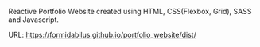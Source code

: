 
Reactive Portfolio Website created using HTML, CSS(Flexbox, Grid), SASS and Javascript. 

URL: https://formidabilus.github.io/portfolio_website/dist/
